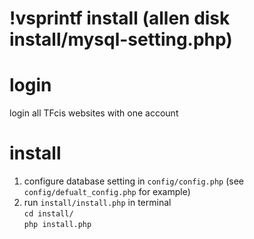 # !vsprintf install (allen disk install/mysql-setting.php)

# login
login all TFcis websites with one account

# install
1. configure database setting in `config/config.php` (see `config/defualt_config.php` for example)
2. run `install/install.php` in terminal  
  `cd install/`  
  `php install.php`  
